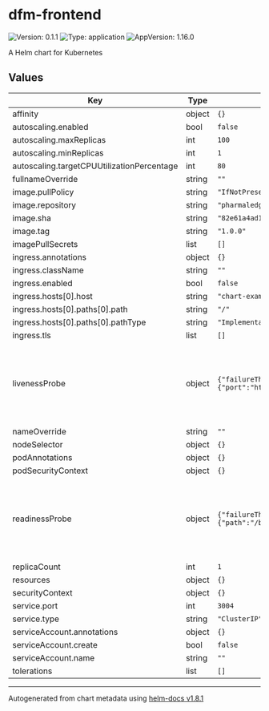 # dfm-frontend

![Version: 0.1.1](https://img.shields.io/badge/Version-0.1.1-informational?style=flat-square) ![Type: application](https://img.shields.io/badge/Type-application-informational?style=flat-square) ![AppVersion: 1.16.0](https://img.shields.io/badge/AppVersion-1.16.0-informational?style=flat-square)

A Helm chart for Kubernetes

## Values

| Key | Type | Default                                                                                                                                                     | Description |
|-----|------|-------------------------------------------------------------------------------------------------------------------------------------------------------------|-------------|
| affinity | object | `{}`                                                                                                                                                        |  |
| autoscaling.enabled | bool | `false`                                                                                                                                                     |  |
| autoscaling.maxReplicas | int | `100`                                                                                                                                                       |  |
| autoscaling.minReplicas | int | `1`                                                                                                                                                         |  |
| autoscaling.targetCPUUtilizationPercentage | int | `80`                                                                                                                                                        |  |
| fullnameOverride | string | `""`                                                                                                                                                        |  |
| image.pullPolicy | string | `"IfNotPresent"`                                                                                                                                            |  |
| image.repository | string | `"pharmaledger/dfm-frontend"`                                                                                                                               |  |
| image.sha | string | `"82e61a4ad16693ae14d60dbbd37a879b28dd9f71f9fd2fefa518e613fb099548"` <!-- # pragma: allowlist secret -->                                                    |  |
| image.tag | string | `"1.0.0"`                                                                                                                                                   |  |
| imagePullSecrets | list | `[]`                                                                                                                                                        |  |
| ingress.annotations | object | `{}`                                                                                                                                                        |  |
| ingress.className | string | `""`                                                                                                                                                        |  |
| ingress.enabled | bool | `false`                                                                                                                                                     |  |
| ingress.hosts[0].host | string | `"chart-example.local"`                                                                                                                                     |  |
| ingress.hosts[0].paths[0].path | string | `"/"`                                                                                                                                                       |  |
| ingress.hosts[0].paths[0].pathType | string | `"ImplementationSpecific"`                                                                                                                                  |  |
| ingress.tls | list | `[]`                                                                                                                                                        |  |
| livenessProbe | object | `{"failureThreshold":3,"initialDelaySeconds":10,"periodSeconds":10,"successThreshold":1,"tcpSocket":{"port":"http"},"timeoutSeconds":1}`                    | Liveness probe. Defaults to check if the server is listening. See [https://kubernetes.io/docs/tasks/configure-pod-container/configure-liveness-readiness-startup-probes/](https://kubernetes.io/docs/tasks/configure-pod-container/configure-liveness-readiness-startup-probes/) |
| nameOverride | string | `""`                                                                                                                                                        |  |
| nodeSelector | object | `{}`                                                                                                                                                        |  |
| podAnnotations | object | `{}`                                                                                                                                                        |  |
| podSecurityContext | object | `{}`                                                                                                                                                        |  |
| readinessProbe | object | `{"failureThreshold":3,"httpGet":{"path":"/backoffice","port":"http"},"initialDelaySeconds":10,"periodSeconds":10,"successThreshold":1,"timeoutSeconds":3}` | Readiness probe. Defaults to check if server can query data. See [https://kubernetes.io/docs/tasks/configure-pod-container/configure-liveness-readiness-startup-probes/](https://kubernetes.io/docs/tasks/configure-pod-container/configure-liveness-readiness-startup-probes/) |
| replicaCount | int | `1`                                                                                                                                                         |  |
| resources | object | `{}`                                                                                                                                                        |  |
| securityContext | object | `{}`                                                                                                                                                        |  |
| service.port | int | `3004`                                                                                                                                                      |  |
| service.type | string | `"ClusterIP"`                                                                                                                                               |  |
| serviceAccount.annotations | object | `{}`                                                                                                                                                        |  |
| serviceAccount.create | bool | `false`                                                                                                                                                     |  |
| serviceAccount.name | string | `""`                                                                                                                                                        |  |
| tolerations | list | `[]`                                                                                                                                                        |  |

----------------------------------------------
Autogenerated from chart metadata using [helm-docs v1.8.1](https://github.com/norwoodj/helm-docs/releases/v1.8.1)
